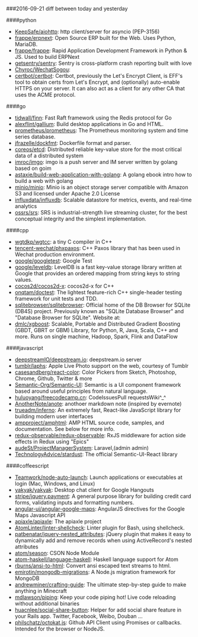 ###2016-09-21
diff between today and yesterday

####python
* [KeepSafe/aiohttp](https://github.com/KeepSafe/aiohttp): http client/server for asyncio (PEP-3156)
* [frappe/erpnext](https://github.com/frappe/erpnext): Open Source ERP built for the Web. Uses Python, MariaDB.
* [frappe/frappe](https://github.com/frappe/frappe): Rapid Application Development Framework in Python & JS. Used to build ERPNext
* [getsentry/sentry](https://github.com/getsentry/sentry): Sentry is cross-platform crash reporting built with love
* [Chyroc/WechatSogou](https://github.com/Chyroc/WechatSogou): 
* [certbot/certbot](https://github.com/certbot/certbot): Certbot, previously the Let's Encrypt Client, is EFF's tool to obtain certs from Let's Encrypt, and (optionally) auto-enable HTTPS on your server. It can also act as a client for any other CA that uses the ACME protocol.

####go
* [tidwall/finn](https://github.com/tidwall/finn): Fast Raft framework using the Redis protocol for Go
* [alexflint/gallium](https://github.com/alexflint/gallium): Build desktop applications in Go and HTML.
* [prometheus/prometheus](https://github.com/prometheus/prometheus): The Prometheus monitoring system and time series database.
* [jfrazelle/dockfmt](https://github.com/jfrazelle/dockfmt): Dockerfile format and parser.
* [coreos/etcd](https://github.com/coreos/etcd): Distributed reliable key-value store for the most critical data of a distributed system
* [imroc/imgo](https://github.com/imroc/imgo): imgo is a push server and IM server written by golang based on goim
* [astaxie/build-web-application-with-golang](https://github.com/astaxie/build-web-application-with-golang): A golang ebook intro how to build a web with golang
* [minio/minio](https://github.com/minio/minio): Minio is an object storage server compatible with Amazon S3 and licensed under Apache 2.0 License
* [influxdata/influxdb](https://github.com/influxdata/influxdb): Scalable datastore for metrics, events, and real-time analytics
* [ossrs/srs](https://github.com/ossrs/srs): SRS is industrial-strength live streaming cluster, for the best conceptual integrity and the simplest implementation.

####cpp
* [wgtdkp/wgtcc](https://github.com/wgtdkp/wgtcc): a tiny C compiler in C++
* [tencent-wechat/phxpaxos](https://github.com/tencent-wechat/phxpaxos): C++ Paxos library that has been used in Wechat production environment.
* [google/googletest](https://github.com/google/googletest): Google Test
* [google/leveldb](https://github.com/google/leveldb): LevelDB is a fast key-value storage library written at Google that provides an ordered mapping from string keys to string values.
* [cocos2d/cocos2d-x](https://github.com/cocos2d/cocos2d-x): cocos2d-x for C++
* [onqtam/doctest](https://github.com/onqtam/doctest): The lightest feature-rich C++ single-header testing framework for unit tests and TDD.
* [sqlitebrowser/sqlitebrowser](https://github.com/sqlitebrowser/sqlitebrowser): Official home of the DB Browser for SQLite (DB4S) project. Previously known as "SQLite Database Browser" and "Database Browser for SQLite". Website at:
* [dmlc/xgboost](https://github.com/dmlc/xgboost): Scalable, Portable and Distributed Gradient Boosting (GBDT, GBRT or GBM) Library, for Python, R, Java, Scala, C++ and more. Runs on single machine, Hadoop, Spark, Flink and DataFlow

####javascript
* [deepstreamIO/deepstream.io](https://github.com/deepstreamIO/deepstream.io): deepstream.io server
* [tumblr/laphs](https://github.com/tumblr/laphs): Apple Live Photo support on the web, courtesy of Tumblr
* [casesandberg/react-color](https://github.com/casesandberg/react-color):  Color Pickers from Sketch, Photoshop, Chrome, Github, Twitter & more
* [Semantic-Org/Semantic-UI](https://github.com/Semantic-Org/Semantic-UI): Semantic is a UI component framework based around useful principles from natural language.
* [huluoyang/freecodecamp.cn](https://github.com/huluoyang/freecodecamp.cn): CodeIssuesPull requestsWiki^_^
* [AnotherNote/anote](https://github.com/AnotherNote/anote): anothoer markdown note (inspired by evernote)
* [trueadm/inferno](https://github.com/trueadm/inferno): An extremely fast, React-like JavaScript library for building modern user interfaces
* [ampproject/amphtml](https://github.com/ampproject/amphtml): AMP HTML source code, samples, and documentation. See below for more info.
* [redux-observable/redux-observable](https://github.com/redux-observable/redux-observable): RxJS middleware for action side effects in Redux using "Epics"
* [audeSt/ProjectManagerSystem](https://github.com/audeSt/ProjectManagerSystem): Laravel,(admin admin)
* [TechnologyAdvice/stardust](https://github.com/TechnologyAdvice/stardust):  The official Semantic-UI-React library

####coffeescript
* [Teamwork/node-auto-launch](https://github.com/Teamwork/node-auto-launch): Launch applications or executables at login (Mac, Windows, and Linux)
* [yakyak/yakyak](https://github.com/yakyak/yakyak): Desktop chat client for Google Hangouts
* [stripe/jquery.payment](https://github.com/stripe/jquery.payment): A general purpose library for building credit card forms, validating inputs and formatting numbers.
* [angular-ui/angular-google-maps](https://github.com/angular-ui/angular-google-maps): AngularJS directives for the Google Maps Javascript API
* [apiaxle/apiaxle](https://github.com/apiaxle/apiaxle): The apiaxle project
* [AtomLinter/linter-shellcheck](https://github.com/AtomLinter/linter-shellcheck): Linter plugin for Bash, using shellcheck.
* [patbenatar/jquery-nested_attributes](https://github.com/patbenatar/jquery-nested_attributes): jQuery plugin that makes it easy to dynamically add and remove records when using ActiveRecord's nested attributes
* [atom/season](https://github.com/atom/season): CSON Node Module
* [atom-haskell/language-haskell](https://github.com/atom-haskell/language-haskell): Haskell language support for Atom
* [rburns/ansi-to-html](https://github.com/rburns/ansi-to-html): Convert ansi escaped text streams to html.
* [emirotin/mongodb-migrations](https://github.com/emirotin/mongodb-migrations): A Node.js migration framework for MongoDB
* [andrewminer/crafting-guide](https://github.com/andrewminer/crafting-guide): The ultimate step-by-step guide to make anything in Minecraft
* [mdlawson/piping](https://github.com/mdlawson/piping): Keep your code piping hot! Live code reloading without additional binaries
* [huacnlee/social-share-button](https://github.com/huacnlee/social-share-button): Helper for add social share feature in your Rails app. Twitter, Facebook, Weibo, Douban ...
* [philschatz/octokat.js](https://github.com/philschatz/octokat.js): Github API Client using Promises or callbacks. Intended for the browser or NodeJS.

